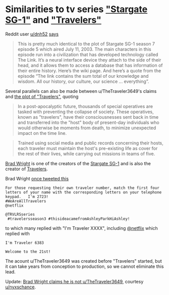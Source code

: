 # Similarities to tv series ["Stargate SG-1"](https://www.google.com/search?q=stargate+sg-1+tv+series) and ["Travelers"](https://www.google.com/search?q=travelers+tv+series)

Reddit user [u/dnh52](https://old.reddit.com/user/dnh52) [says](https://old.reddit.com/r/aliens/comments/nfdtkr/im_kinda_baffled_by_traveler3649s_roll_out_plan/gylj8fh/)

> This is pretty much identical to the plot of Stargate SG-1 season 7 episode 5 which aired July 11, 2003. The main characters in this episode run into a civilization that has developed technology called The Link. It’s a neural interface device they attach to the side of their head, and it allows them to access a database that has information of their entire history. Here’s the wiki page. And here’s a quote from the episode “The link contains the sum total of our knowledge and wisdom. All our history, our culture, our science ... everything”.

Several parallels can also be made between u/TheTraveler3649's claims and [the plot of "Travelers"](https://en.wikipedia.org/wiki/Travelers_(TV_series)#Premise), quoting

> In a post-apocalyptic future, thousands of special operatives are tasked with preventing the collapse of society. These operatives, known as "travelers", have their consciousnesses sent back in time and transferred into the "host" body of present-day individuals who would otherwise be moments from death, to minimize unexpected impact on the time line. 

> Trained using social media and public records concerning their hosts, each traveler must maintain the host's pre-existing life as cover for the rest of their lives, while carrying out missions in teams of five.

[Brad Wright](https://www.imdb.com/name/nm0942249/) is one of the creators of the [Stargate SG-1](https://www.imdb.com/title/tt0118480) and is also the creator of [Travelers](https://www.imdb.com/title/tt5651844/).

Brad Wright [once tweeted this](https://twitter.com/bradtravelers/status/1075842796634890240)

```
For those requesting their own traveler number, match the first four letters of your name with the corresponding letters on your telephone keypad.   I'm 2723!
#WeAreAllTravelers 
@netflix
 
@TRVLRSseries
 #travelersseason3 #thisideacamefromAshleyParkHiAshley!
```

to which many replied with "I'm Traveler XXXX", including [@netflix](https://twitter.com/netflix/status/1075914899824373760) which replied with

```
I'm Traveler 6383

Welcome to the 21st!
```

The acount u/TheTraveler3649 was created before "Travelers" started, but it can take years from conception to production, so we cannot eliminate this lead.

Update: [Brad Wright claims he is not u/TheTraveler3649](https://twitter.com/InkSphinx/status/1395458681425252352), courtesy [u/nyxschance](https://old.reddit.com/user/nyxschance/).


